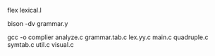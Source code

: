 flex lexical.l

bison -dv grammar.y

gcc -o complier analyze.c grammar.tab.c lex.yy.c main.c quadruple.c symtab.c util.c visual.c